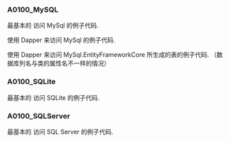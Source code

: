 

### A0100_MySQL

最基本的 访问 MySql 的例子代码.

使用 Dapper 来访问 MySql 的例子代码.

使用 Dapper 来访问 MySql.EntityFrameworkCore 所生成的表的例子代码. （数据库列名与类的属性名不一样的情况）


### A0100_SQLite

最基本的 访问 SQLite 的例子代码.



### A0100_SQLServer

最基本的 访问 SQL Server 的例子代码.